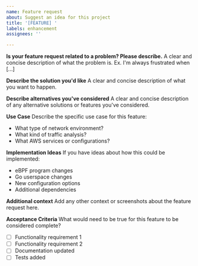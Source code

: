 ```yaml
---
name: Feature request
about: Suggest an idea for this project
title: '[FEATURE] '
labels: enhancement
assignees: ''

---
```


**Is your feature request related to a problem? Please describe.**
A clear and concise description of what the problem is. Ex. I'm always frustrated when [...]

**Describe the solution you'd like**
A clear and concise description of what you want to happen.

**Describe alternatives you've considered**
A clear and concise description of any alternative solutions or features you've considered.

**Use Case**
Describe the specific use case for this feature:
- What type of network environment?
- What kind of traffic analysis?
- What AWS services or configurations?

**Implementation Ideas**
If you have ideas about how this could be implemented:
- eBPF program changes
- Go userspace changes
- New configuration options
- Additional dependencies

**Additional context**
Add any other context or screenshots about the feature request here.

**Acceptance Criteria**
What would need to be true for this feature to be considered complete?
- [ ] Functionality requirement 1
- [ ] Functionality requirement 2
- [ ] Documentation updated
- [ ] Tests added
